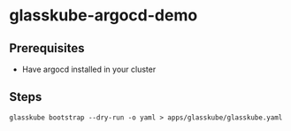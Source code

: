 # glasskube-argocd-demo

## Prerequisites

* Have argocd installed in your cluster

## Steps

```
glasskube bootstrap --dry-run -o yaml > apps/glasskube/glasskube.yaml
```
